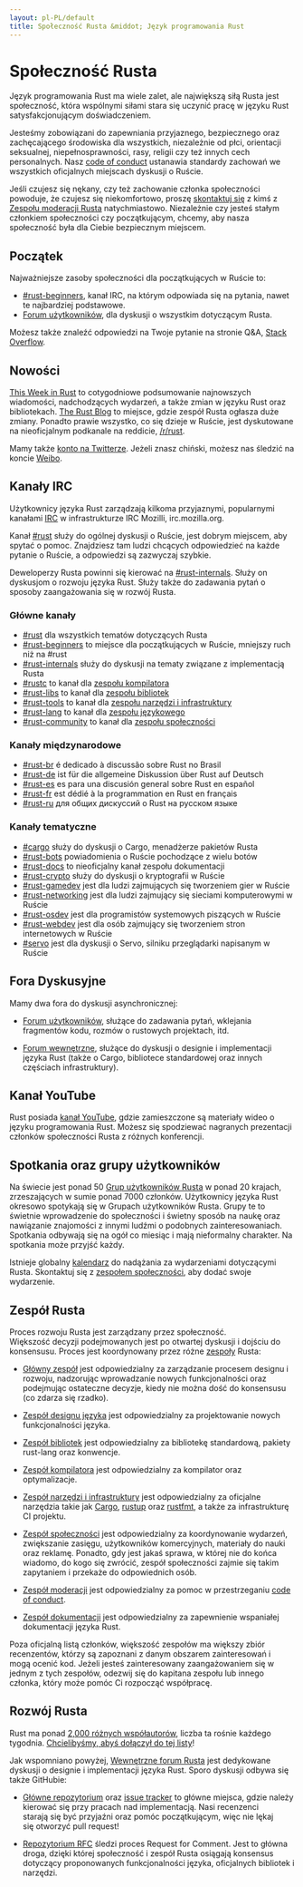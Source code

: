 ```yaml
---
layout: pl-PL/default
title: Społeczność Rusta &middot; Język programowania Rust
---
```


# Społeczność Rusta

Język programowania Rust ma wiele zalet, ale największą
siłą Rusta jest społeczność, która wspólnymi siłami stara się uczynić pracę
w języku Rust satysfakcjonującym doświadczeniem.

Jesteśmy zobowiązani do zapewniania przyjaznego, bezpiecznego oraz
zachęcającego środowiska dla wszystkich, niezależnie od płci, orientacji seksualnej,
niepełnosprawności, rasy, religii czy też innych cech personalnych.
Nasz [code of conduct][coc] ustanawia standardy zachowań
we wszystkich oficjalnych miejscach dyskusji o Ruście.

Jeśli czujesz się nękany, czy też zachowanie członka społeczności
powoduje, że czujesz się niekomfortowo, proszę
[skontaktuj się][mod_team_email] z kimś z [Zespołu moderacji Rusta][mod_team]
natychmiastowo. Niezależnie czy jesteś stałym członkiem społeczności czy
początkującym, chcemy, aby nasza społeczność była dla Ciebie bezpiecznym miejscem.

[coc]: /en-US/conduct.html
[mod_team_email]: mailto:rust-mods@rust-lang.org

## Początek

Najważniejsze zasoby społeczności dla początkujących w Ruście to:

- [#rust-beginners][beginners_irc], kanał IRC, na którym
  odpowiada się na pytania, nawet te najbardziej podstawowe.
- [Forum użytkowników][users_forum], dla dyskusji o wszystkim dotyczącym Rusta.

Możesz także znaleźć odpowiedzi na Twoje pytanie na stronie Q&A, [Stack Overflow][stack_overflow].

[stack_overflow]: https://stackoverflow.com/questions/tagged/rust

## Nowości

[This Week in Rust][twir] to cotygodniowe podsumowanie najnowszych wiadomości,
nadchodzących wydarzeń, a także zmian w języku Rust oraz bibliotekach.
[The Rust Blog][rust_blog] to miejsce, gdzie zespół Rusta ogłasza duże zmiany.
Ponadto prawie wszystko, co się dzieje w Ruście, jest dyskutowane na
nieoficjalnym podkanale na reddicie, [/r/rust][reddit].

Mamy także [konto na Twitterze][twitter].
Jeżeli znasz chiński, możesz nas śledzić na koncie [Weibo][weibo].

[twir]: https://this-week-in-rust.org/
[rust_blog]: http://blog.rust-lang.org/
[reddit]: https://www.reddit.com/r/rust
[reddit_coc]: https://www.reddit.com/r/rust/comments/2rvrzx/our_code_of_conduct_please_read/
[twitter]: https://twitter.com/rustlang
[weibo]: http://weibo.com/u/5616913483

## Kanały IRC

Użytkownicy języka Rust zarządzają kilkoma przyjaznymi, popularnymi kanałami [IRC]
w infrastrukturze IRC Mozilli, irc.mozilla.org.

Kanał [#rust][rust_irc] służy do ogólnej dyskusji o Ruście,
jest dobrym miejscem, aby spytać o pomoc. Znajdziesz tam
ludzi chcących odpowiedzieć na każde pytanie o Ruście, a
odpowiedzi są zazwyczaj szybkie.

Deweloperzy Rusta powinni się kierować na [#rust-internals][internals_irc]. Służy on dyskusjom o rozwoju języka Rust.
Służy także do zadawania pytań o sposoby zaangażowania się w rozwój Rusta.

### Główne kanały

- [#rust][rust_irc] dla wszystkich tematów dotyczących Rusta
- [#rust-beginners][beginners_irc] to miejsce dla początkujących w Ruście, mniejszy ruch niż na #rust
- [#rust-internals][internals_irc] służy do dyskusji na tematy związane z implementacją Rusta
- [#rustc][rustc_irc] to kanał dla [zespołu kompilatora][compiler_team]
- [#rust-libs][libs_irc] to kanał dla [zespołu bibliotek][library_team]
- [#rust-tools][tools_irc] to kanał dla [zespołu narzędzi i infrastruktury][tool_team]
- [#rust-lang][lang_irc] to kanał dla [zespołu językowego][language_team]
- [#rust-community][community_irc] to kanał dla [zespołu społeczności][community_team]

### Kanały międzynarodowe

- [#rust-br][br_irc] é dedicado à discussão sobre Rust no Brasil
- [#rust-de][de_irc] ist für die allgemeine Diskussion über Rust auf Deutsch
- [#rust-es][es_irc] es para una discusión general sobre Rust en español
- [#rust-fr][fr_irc] est dédié à la programmation en Rust en français
- [#rust-ru][ru_irc] для общих дискуссий о Rust на русском языке

### Kanały tematyczne

- [#cargo][cargo_irc] służy do dyskusji o Cargo, menadżerze pakietów Rusta
- [#rust-bots][bots_irc] powiadomienia o Ruście pochodzące z wielu botów
- [#rust-docs][docs_irc] to nieoficjalny kanał zespołu dokumentacji
- [#rust-crypto][crypto_irc] służy do dyskusji o kryptografii w Ruście
- [#rust-gamedev][gamedev_irc] jest dla ludzi zajmujących się tworzeniem gier w Ruście
- [#rust-networking][networking_irc] jest dla ludzi zajmujący się sieciami komputerowymi w Ruście
- [#rust-osdev][osdev_irc] jest dla programistów systemowych piszących w Ruście
- [#rust-webdev][webdev_irc] jest dla osób zajmujący się tworzeniem stron internetowych w Ruście
- [#servo][servo_irc] jest dla dyskusji o Servo, silniku przeglądarki napisanym w Ruście

[IRC]: https://en.wikipedia.org/wiki/Internet_Relay_Chat
[beginners_irc]: https://chat.mibbit.com/?server=irc.mozilla.org&channel=%23rust-beginners
[bots_irc]: https://chat.mibbit.com/?server=irc.mozilla.org&channel=%23rust-bots
[br_irc]: https://chat.mibbit.com/?server=irc.mozilla.org&channel=%23rust-br
[cargo_irc]: https://chat.mibbit.com/?server=irc.mozilla.org&channel=%23cargo
[community_irc]: https://chat.mibbit.com/?server=irc.mozilla.org&channel=%23rust-community
[crypto_irc]: https://chat.mibbit.com/?server=irc.mozilla.org&channel=%23rust-crypto
[de_irc]: https://chat.mibbit.com/?server=irc.mozilla.org&channel=%23rust-de
[es_irc]: https://chat.mibbit.com/?server=irc.mozilla.org&channel=%23rust-es
[fr_irc]: https://chat.mibbit.com/?server=irc.mozilla.org&channel=%23rust-fr
[gamedev_irc]: https://chat.mibbit.com/?server=irc.mozilla.org&channel=%23rust-gamedev
[internals_irc]: https://chat.mibbit.com/?server=irc.mozilla.org&channel=%23rust-internals
[lang_irc]: https://chat.mibbit.com/?server=irc.mozilla.org&channel=%23rust-lang
[libs_irc]: https://chat.mibbit.com/?server=irc.mozilla.org&channel=%23rust-libs
[networking_irc]: https://chat.mibbit.com/?server=irc.mozilla.org&channel=%23rust-networking
[osdev_irc]: https://chat.mibbit.com/?server=irc.mozilla.org&channel=%23rust-osdev
[ru_irc]: https://chat.mibbit.com/?server=irc.mozilla.org&channel=%23rust-ru
[rust_irc]: https://chat.mibbit.com/?server=irc.mozilla.org&channel=%23rust
[rustc_irc]: https://chat.mibbit.com/?server=irc.mozilla.org&channel=%23rustc
[servo_irc]: https://chat.mibbit.com/?server=irc.mozilla.org&channel=%23servo
[tools_irc]: https://chat.mibbit.com/?server=irc.mozilla.org&channel=%23rust-tools
[webdev_irc]: https://chat.mibbit.com/?server=irc.mozilla.org&channel=%23rust-webdev
[docs_irc]: https://chat.mibbit.com/?server=irc.mozilla.org&channel=%23rust-docs

## Fora Dyskusyjne

Mamy dwa fora do dyskusji asynchronicznej:

- [Forum użytkowników][users_forum], służące do zadawania pytań, wklejania
  fragmentów kodu, rozmów o rustowych projektach, itd.

- [Forum wewnętrzne][internals_forum], służące do dyskusji o designie i
  implementacji języka Rust (także o Cargo, bibliotece standardowej oraz innych
  częściach infrastruktury).

[users_forum]: https://users.rust-lang.org/
[internals_forum]: https://internals.rust-lang.org/

## Kanał YouTube

Rust posiada [kanał YouTube][youtube_channel], gdzie zamieszczone są materiały
wideo o języku programowania Rust. Możesz się spodziewać nagranych prezentacji
członków społeczności Rusta z różnych konferencji.

[youtube_channel]: https://www.youtube.com/channel/UCaYhcUwRBNscFNUKTjgPFiA

## Spotkania oraz grupy użytkowników

Na świecie jest ponad 50 [Grup użytkowników Rusta][user_group] w ponad 20 krajach,
zrzeszających w sumie ponad 7000 członków.
Użytkownicy języka Rust okresowo spotykają się w
Grupach użytkowników Rusta. Grupy te to świetnie wprowadzenie do społeczności i świetny sposób na naukę
oraz nawiązanie znajomości z innymi ludźmi o podobnych
zainteresowaniach. Spotkania odbywają się na ogół co miesiąc i mają nieformalny charakter.
Na spotkania może przyjść każdy.

Istnieje globalny [kalendarz][calendar] do nadążania za wydarzeniami dotyczącymi Rusta.
Skontaktuj się z [zespołem społeczności][community_team], aby dodać swoje wydarzenie.

[user_group]: /en-US/user-groups.html
[calendar]: https://www.google.com/calendar/embed?src=apd9vmbc22egenmtu5l6c5jbfc@group.calendar.google.com

## Zespół Rusta

Proces rozwoju Rusta jest zarządzany przez społeczność. Większość decyzji
podejmowanych jest po otwartej dyskusji i dojściu do konsensusu. Proces jest koordynowany przez różne
[zespoły][teams] Rusta:

* [Główny zespół][core_team] jest odpowiedzialny za zarządzanie procesem designu i rozwoju,
nadzorując wprowadzanie nowych funkcjonalności oraz podejmując ostateczne
decyzje, kiedy nie można dość do konsensusu (co zdarza się rzadko).

* [Zespół designu języka][language_team] jest odpowiedzialny za projektowanie nowych
  funkcjonalności języka.

* [Zespół bibliotek][library_team] jest odpowiedzialny za bibliotekę standardową,
pakiety rust-lang oraz konwencje.

* [Zespół kompilatora][compiler_team] jest odpowiedzialny za kompilator oraz
  optymalizacje.

* [Zespół narzędzi i infrastruktury][tool_team] jest odpowiedzialny za oficjalne
narzędzia takie jak [Cargo], [rustup] oraz [rustfmt], a także za infrastrukturę
CI projektu.

[Cargo]: https://crates.io
[rustup]: https://www.rustup.rs
[rustfmt]: https://github.com/rust-lang-nursery/rustfmt

* [Zespół społeczności][community_team] jest odpowiedzialny za koordynowanie wydarzeń,
zwiększanie zasięgu, użytkowników komercyjnych, materiały do nauki oraz reklamę.
Ponadto, gdy jest jakaś sprawa, w której nie do końca wiadomo, do kogo się zwrócić,
zespół społeczności zajmie się takim zapytaniem i przekaże do odpowiednich osób.

* [Zespół moderacji][mod_team] jest odpowiedzialny za pomoc w przestrzeganiu
[code of conduct][coc].

* [Zespół dokumentacji][doc_team] jest odpowiedzialny za zapewnienie
  wspaniałej dokumentacji języka Rust.

Poza oficjalną listą członków, większość zespołów ma większy zbiór
recenzentów, którzy są zapoznani z danym obszarem zainteresowań i mogą ocenić kod.
Jeżeli jesteś zainteresowany zaangażowaniem się w jednym z tych zespołów,
odezwij się do kapitana zespołu lub innego członka, który może pomóc Ci rozpocząć
współpracę.

[teams]: /en-US/team.html
[core_team]: /en-US/team.html#Core-team
[language_team]: /en-US/team.html#Language-design-team
[library_team]: /en-US/team.html#Library-team
[compiler_team]: /en-US/team.html#Compiler-team
[tool_team]: /en-US/team.html#Tooling-and-infrastructure
[community_team]: /en-US/team.html#Community-team
[mod_team]: /en-US/team.html#Moderation-team
[doc_team]: /en-US/team.html#Documentation-team

## Rozwój Rusta

Rust ma ponad [2,000 różnych współautorów][authors], liczba ta rośnie
każdego tygodnia. [Chcielibyśmy, abyś dołączył do tej listy][contribute]!

Jak wspomniano powyżej, [Wewnętrzne forum Rusta][internals_forum] jest dedykowane
dyskusji o designie i implementacji języka Rust. Sporo dyskusji odbywa się także
GitHubie:

- [Główne repozytorium][github] oraz [issue tracker][issue_tracking] to główne
  miejsca, gdzie należy kierować się przy pracach nad implementacją. Nasi recenzenci starają się być przyjaźni
  oraz pomóc początkującym, więc nie lękaj się otworzyć pull request!

- [Repozytorium RFC][rfcs] śledzi proces Request for Comment. Jest to główna droga,
  dzięki której społeczność i zespół Rusta osiągają konsensus dotyczący
  proponowanych funkcjonalności języka, oficjalnych bibliotek i narzędzi.

[authors]: https://thanks.rust-lang.org/rust/all-time
[contribute]: contribute.html
[github]: https://github.com/rust-lang/rust
[rfcs]: https://github.com/rust-lang/rfcs
[issue_tracking]: https://github.com/rust-lang/rust/issues

